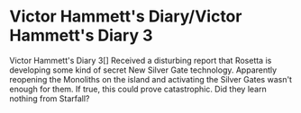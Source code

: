 # Victor Hammett's Diary/Victor Hammett's Diary 3

Victor Hammett's Diary 3[]
Received a disturbing report that Rosetta is developing some kind of secret New Silver Gate technology. Apparently reopening the Monoliths on the island and activating the Silver Gates wasn't enough for them. If true, this could prove catastrophic. Did they learn nothing from Starfall?
